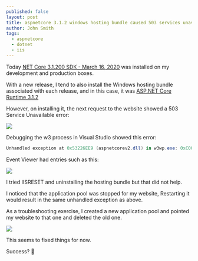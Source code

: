```yaml
---
published: false
layout: post
title: aspnetcore 3.1.2 windows hosting bundle caused 503 services unavailable
author: John Smith
tags:
  - aspnetcore
  - dotnet
  - iis
---
```

Today [NET Core 3.1.200 SDK - March 16, 2020](https://github.com/dotnet/core/blob/master/release-notes/3.1/3.1.2/3.1.200-sdk.md) was installed on my development and production boxes.

With a new release, I tend to also install the Windows hosting bundle associated with each release, and in this case, it was [ASP.NET Core Runtime 3.1.2](https://dotnet.microsoft.com/download/dotnet-core/thank-you/runtime-aspnetcore-3.1.2-windows-hosting-bundle-installer)

However, on installing it, the next request to the website showed a 503 Service Unavailable error:

![](https://i.imgur.com/le8MZAZ.png)

Debugging the w3 process in Visual Studio showed this error:

```powershell
Unhandled exception at 0x53226EE9 (aspnetcorev2.dll) in w3wp.exe: 0xC000001D: Illegal Instruction.
```

Event Viewer had entries such as this:

![](https://i.imgur.com/KoDAVk2.png)

I tried IISRESET and uninstalling the hosting bundle but that did not help.

I noticed that the application pool was stopped for my website, Restarting it would result in the same unhandled exception as above.

As a troubleshooting exercise, I created a new application pool and pointed my website to that one and deleted the old one.

![](https://i.imgur.com/yqh8IS3.png)

This seems to fixed things for now.

Success? 🎉